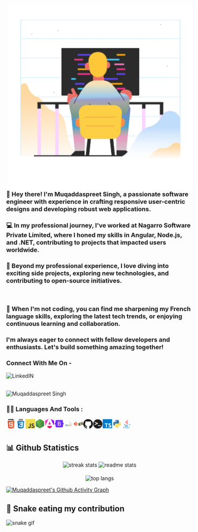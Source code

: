 <!-- Typing Master Picture --> 
<img align="right" alt="GIF" src="https://github.com/Shahzaibfardeen/Shahzaibfardeen/blob/main/images/coding-gif.gif" width="500"/>

### 👋 Hey there! I'm Muqaddaspreet Singh, a passionate software engineer with experience in crafting responsive user-centric designs and developing robust web applications.

### 💻 In my professional journey, I've worked at Nagarro Software Private Limited, where I honed my skills in Angular, Node.js, and .NET, contributing to projects that impacted users worldwide. 

### 🚀 Beyond my professional experience, I love diving into exciting side projects, exploring new technologies, and contributing to open-source initiatives. 

<br />

### 🔧 When I'm not coding, you can find me sharpening my French language skills, exploring the latest tech trends, or enjoying continuous learning and collaboration.



### I'm always eager to connect with fellow developers and enthusiasts. Let's build something amazing together!

### Connect With Me On - 
<p>
  <a href="https://www.linkedin.com/in/muqaddaspreet-singh/" title="LinkedIN">
	<img align="left" alt="LinkedIN" height="25px" src="https://upload.wikimedia.org/wikipedia/commons/8/81/LinkedIn_icon.svg" />
</a>
  <br/>
  <br/>
</p>

<!--
**Muqaddaspreet/Muqaddaspreet** is a ✨ _special_ ✨ repository because its `README.md` (this file) appears on your GitHub profile.
-->
<!-- Profile Views -->
<p align="left"> <img src="https://komarev.com/ghpvc/?username=Muqaddaspreet" alt="Muqaddaspreet Singh" /> </p>

<!--
Here are some ideas to get you started:

- 🔭 I’m currently working on ...
- 🌱 I’m currently learning ...
- 👯 I’m looking to collaborate on ...
- 🤔 I’m looking for help with ...
- 💬 Ask me about ...
- 📫 How to reach me: ...
- 😄 Pronouns: ...
- ⚡ Fun fact: ...
-->

<!-- Languages & Tools -->
### 👨‍💻 Languages And Tools :

<img align="left" alt="HTML5" width="26px" src="https://raw.githubusercontent.com/github/explore/80688e429a7d4ef2fca1e82350fe8e3517d3494d/topics/html/html.png" />
<img align="left" alt="CSS3" width="26px" src="https://raw.githubusercontent.com/github/explore/80688e429a7d4ef2fca1e82350fe8e3517d3494d/topics/css/css.png" />
<img align="left" alt="JS" width="26px" src="https://raw.githubusercontent.com/github/explore/80688e429a7d4ef2fca1e82350fe8e3517d3494d/topics/javascript/javascript.png" />
<img align="left" alt="Node" width="26px" src="https://raw.githubusercontent.com/devicons/devicon/master/icons/nodejs/nodejs-original.svg" width="25px" height="25px"/>
<img align="left" alt="Angular" width="26px" src="https://raw.githubusercontent.com/devicons/devicon/master/icons/angular/angular-original.svg" width="25px" height="25px"/>
<img align="left" alt="BootStrap" width="26px" src="https://raw.githubusercontent.com/devicons/devicon/master/icons/bootstrap/bootstrap-plain.svg" width="25px" height="25px"/>
<img align="left" alt="MySQL" width="26px" src="https://raw.githubusercontent.com/github/explore/80688e429a7d4ef2fca1e82350fe8e3517d3494d/topics/mysql/mysql.png" />
<img align="left" alt="Git" width="26px" src="https://raw.githubusercontent.com/github/explore/80688e429a7d4ef2fca1e82350fe8e3517d3494d/topics/git/git.png" />
<img align="left" alt="GitHub" width="26px" src="https://raw.githubusercontent.com/github/explore/78df643247d429f6cc873026c0622819ad797942/topics/github/github.png" />
<img align="left" alt="Terminal" width="26px" src="https://raw.githubusercontent.com/github/explore/80688e429a7d4ef2fca1e82350fe8e3517d3494d/topics/terminal/terminal.png" />
<img align="left" alt="Typescript" width="26px" src="https://raw.githubusercontent.com/devicons/devicon/master/icons/typescript/typescript-original.svg" width="25px" height="25px"/>
<img align="left" alt="Python" width="26px" src="https://raw.githubusercontent.com/devicons/devicon/master/icons/python/python-original.svg" width="25px" height="25px"/>
<img align="left" alt="Java" width="26px" src="https://raw.githubusercontent.com/devicons/devicon/master/icons/java/java-original.svg" width="25px" height="25px"/>
<br> <br>

## 📊 Github Statistics
 <!-- <a href="https://github.com/anuraghazra/github-readme-stats"><img align="center" src="https://github-readme-stats.vercel.app/api/top-langs/?username=Muqaddaspreet&layout=compact&theme=react&hide_border=false" /></a> -->

<div align=center>
  <img height=195 width=390 src="https://github-readme-streak-stats-salesp07.vercel.app/?user=Muqaddaspreet&count_private=true&theme=react&border_radius=10" alt="streak stats"/>
  <img height=195 width=390 src="https://github-readme-stats-salesp07.vercel.app/api?username=Muqaddaspreet&count_private=true&show_icons=true&theme=react&rank_icon=github&border_radius=10" alt="readme stats" />
  <br/>
  <br/>
  <img width=325 align="center" src="https://github-readme-stats-salesp07.vercel.app/api/top-langs/?username=Muqaddaspreet&hide=HTML&langs_count=8&layout=compact&theme=react&border_radius=10&size_weight=0.5&count_weight=0.5&exclude_repo=github-readme-stats" alt="top langs" />
  <br/>
</div>

<!-- Activity Graph -->
[![Muqaddaspreet's Github Activity Graph](https://github-readme-activity-graph.vercel.app/graph?username=Muqaddaspreet&theme=github-compact)](https://github.com/ashutosh00710/github-readme-activity-graph)

## 🐍 Snake eating my contribution
![snake gif](https://github.com/Muqaddaspreet/Muqaddaspreet/blob/output/github-contribution-grid-snake.gif)
